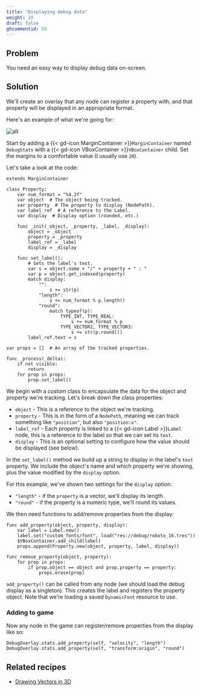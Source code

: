 ```yaml
---
title: "Displaying debug data"
weight: 10
draft: false
ghcommentid: 59
---
```


## Problem

You need an easy way to display debug data on-screen.

## Solution

We'll create an overlay that any node can register a property with, and that property will be displayed in an appropriate format.

Here's an example of what we're going for:

![alt](/godot_recipes/3.x/img/debug_stats_01.png)

Start by adding a {{< gd-icon MarginContainer >}}`MarginContainer` named `DebugStats` with a {{< gd-icon VBoxContainer >}}`VBoxContainer` child. Set the margins to a comfortable value (I usually use `20`).

Let's take a look at the code:

```gdscript
extends MarginContainer

class Property:
    var num_format = "%4.2f"
    var object  # The object being tracked.
    var property  # The property to display (NodePath).
    var label_ref  # A reference to the Label.
    var display  # Display option (rounded, etc.)

    func _init(_object, _property, _label, _display):
        object = _object
        property = _property
        label_ref = _label
        display = _display

    func set_label():
        # Sets the label's text.
        var s = object.name + "/" + property + " : "
        var p = object.get_indexed(property)
        match display:
            "":
                s += str(p)
            "length":
                s += num_format % p.length()
            "round":
                match typeof(p):
                    TYPE_INT, TYPE_REAL:
                        s += num_format % p
                    TYPE_VECTOR2, TYPE_VECTOR3:
                        s += str(p.round())
        label_ref.text = s

var props = []  # An array of the tracked properties.

func _process(_delta):
    if not visible:
        return
    for prop in props:
        prop.set_label()
```

We begin with a custom class to encapsulate the data for the object and property we're tracking. Let's break down the class properties:

* `object` - This is a reference to the object we're tracking.
* `property` - This is in the form of a `NodePath`, meaning we can track something like `"position"`, but also `"position:x"`.
* `label_ref` - Each property is linked to a {{< gd-icon Label >}}`Label` node, this is a reference to the label so that we can set its `text`.
* `display` - This is an optional setting to configure how the value should be displayed (see below).

In the `set_label()` method we build up a string to display in the label's `text` property. We include the object's name and which property we're showing, plus the value modified by the `display` option.

For this example, we've shown two settings for the `display` option:

* `"length"` - if the `property` is a vector, we'll display its length.
* `"round"` - if the property is a numeric type, we'll round its values.

We then need functions to add/remove properties from the display:

```gdscript
func add_property(object, property, display):
    var label = Label.new()
    label.set("custom_fonts/font", load("res://debug/roboto_16.tres"))
    $VBoxContainer.add_child(label)
    props.append(Property.new(object, property, label, display))

func remove_property(object, property):
    for prop in props:
        if prop.object == object and prop.property == property:
            props.erase(prop)
```

`add_property()` can be called from any node (we should load the debug display as a singleton). This creates the label and registers the property object. Note that we're loading a saved `DynamicFont` resource to use.

### Adding to game

Now any node in the game can register/remove properties from the display like so:

```gdscript
DebugOverlay.stats.add_property(self, "velocity", "length")
DebugOverlay.stats.add_property(self, "transform:origin", "round")
```

## Related recipes

- [Drawing Vectors in 3D](/godot_recipes/3.x/3d/debug_overlay)